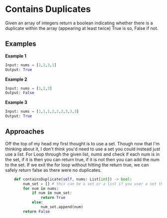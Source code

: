 # Contains Duplicates

Given an array of integers return a boolean indicating whether there is a duplicate within the array (appearing at least twice) True is so, False if not. 

## Examples

**Example 1** 

```python
Input: nums = [1,2,3,1]
Output: True
```

**Example 2** 

```python
Input: nums = [1,2,3]
Output: False
```

**Example 3**

```python
Input: nums = [1,1,1,2,2,2,3,3,3]
Output: True
```

## Approaches

Off the top of my head my first thought is to use a set. Though now that I'm thinking about it, I don't think you'd need to use a set you could instead just use a list. 
For Loop through the given list, nums and check if each num is in the set, if it is then you can return true, if it is not then you can add the num to the set. If we exit the for loop without hitting the return true, we can safely return false as there were no duplicates. 

```python
    def containsDuplicate(self, nums: List[int]) -> bool:
        num_set = [] # this can be a set or a list if you user a set then you'll need to use the .add() method in the else statement instead
        for num in nums:
            if num in num_set:
                return True
            else:
                num_set.append(num) 
        return False
```